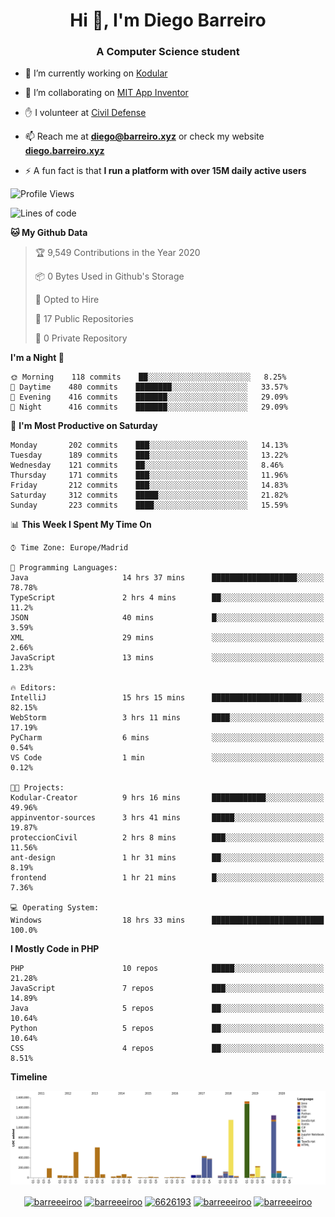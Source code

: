 <h1 align="center">Hi 👋, I'm Diego Barreiro</h1>
<h3 align="center">A Computer Science student</h3>

- 🔭 I’m currently working on [Kodular](https://www.kodular.io)

- 👯 I’m collaborating on [MIT App Inventor](https://github.com/mit-cml/appinventor-sources)

- ✋ I volunteer at [Civil Defense](https://proteccioncivil.sdc.gal)

- 📫 Reach me at **diego@barreiro.xyz** or check my website **[diego.barreiro.xyz](https://diego.barreiro.xyz)**

- ⚡ A fun fact is that **I run a platform with over 15M daily active users**

<!--START_SECTION:waka-->
![Profile Views](http://img.shields.io/badge/Profile%20Views-43-blue)

![Lines of code](https://img.shields.io/badge/From%20Hello%20World%20I%27ve%20Written-21.6%20million%20lines%20of%20code-blue)

**🐱 My Github Data** 

> 🏆 9,549 Contributions in the Year 2020
 > 
> 📦 0 Bytes Used in Github's Storage 
 > 
> 💼 Opted to Hire
 > 
> 📜 17 Public Repositories
 > 
> 🔑 0 Private Repository 
 > 
**I'm a Night 🦉** 

```text
🌞 Morning    118 commits    ██░░░░░░░░░░░░░░░░░░░░░░░   8.25% 
🌆 Daytime    480 commits    ████████░░░░░░░░░░░░░░░░░   33.57% 
🌃 Evening    416 commits    ███████░░░░░░░░░░░░░░░░░░   29.09% 
🌙 Night      416 commits    ███████░░░░░░░░░░░░░░░░░░   29.09%

```
📅 **I'm Most Productive on Saturday** 

```text
Monday       202 commits    ███░░░░░░░░░░░░░░░░░░░░░░   14.13% 
Tuesday      189 commits    ███░░░░░░░░░░░░░░░░░░░░░░   13.22% 
Wednesday    121 commits    ██░░░░░░░░░░░░░░░░░░░░░░░   8.46% 
Thursday     171 commits    ███░░░░░░░░░░░░░░░░░░░░░░   11.96% 
Friday       212 commits    ███░░░░░░░░░░░░░░░░░░░░░░   14.83% 
Saturday     312 commits    █████░░░░░░░░░░░░░░░░░░░░   21.82% 
Sunday       223 commits    ████░░░░░░░░░░░░░░░░░░░░░   15.59%

```


📊 **This Week I Spent My Time On** 

```text
⌚︎ Time Zone: Europe/Madrid

💬 Programming Languages: 
Java                     14 hrs 37 mins      ███████████████████░░░░░░   78.78% 
TypeScript               2 hrs 4 mins        ██░░░░░░░░░░░░░░░░░░░░░░░   11.2% 
JSON                     40 mins             █░░░░░░░░░░░░░░░░░░░░░░░░   3.59% 
XML                      29 mins             ░░░░░░░░░░░░░░░░░░░░░░░░░   2.66% 
JavaScript               13 mins             ░░░░░░░░░░░░░░░░░░░░░░░░░   1.23%

🔥 Editors: 
IntelliJ                 15 hrs 15 mins      ████████████████████░░░░░   82.15% 
WebStorm                 3 hrs 11 mins       ████░░░░░░░░░░░░░░░░░░░░░   17.19% 
PyCharm                  6 mins              ░░░░░░░░░░░░░░░░░░░░░░░░░   0.54% 
VS Code                  1 min               ░░░░░░░░░░░░░░░░░░░░░░░░░   0.12%

🐱‍💻 Projects: 
Kodular-Creator          9 hrs 16 mins       ████████████░░░░░░░░░░░░░   49.96% 
appinventor-sources      3 hrs 41 mins       █████░░░░░░░░░░░░░░░░░░░░   19.87% 
proteccionCivil          2 hrs 8 mins        ███░░░░░░░░░░░░░░░░░░░░░░   11.56% 
ant-design               1 hr 31 mins        ██░░░░░░░░░░░░░░░░░░░░░░░   8.19% 
frontend                 1 hr 21 mins        █░░░░░░░░░░░░░░░░░░░░░░░░   7.36%

💻 Operating System: 
Windows                  18 hrs 33 mins      █████████████████████████   100.0%

```

**I Mostly Code in PHP** 

```text
PHP                      10 repos            █████░░░░░░░░░░░░░░░░░░░░   21.28% 
JavaScript               7 repos             ███░░░░░░░░░░░░░░░░░░░░░░   14.89% 
Java                     5 repos             ██░░░░░░░░░░░░░░░░░░░░░░░   10.64% 
Python                   5 repos             ██░░░░░░░░░░░░░░░░░░░░░░░   10.64% 
CSS                      4 repos             ██░░░░░░░░░░░░░░░░░░░░░░░   8.51%

```


**Timeline**

![Chart not found](https://github.com/barreeeiroo/barreeeiroo/blob/master/charts/bar_graph.png) 


<!--END_SECTION:waka-->

<p align="center">
<a href="https://twitter.com/barreeeiroo" target="blank"><img align="center" src="https://cdn.jsdelivr.net/npm/simple-icons@3.0.1/icons/twitter.svg" alt="barreeeiroo" height="20" width="20" /></a>
<a href="https://linkedin.com/in/barreeeiroo" target="blank"><img align="center" src="https://cdn.jsdelivr.net/npm/simple-icons@3.0.1/icons/linkedin.svg" alt="barreeeiroo" height="20" width="20" /></a>
<a href="https://stackoverflow.com/users/6626193" target="blank"><img align="center" src="https://cdn.jsdelivr.net/npm/simple-icons@3.0.1/icons/stackoverflow.svg" alt="6626193" height="20" width="20" /></a>
<a href="https://fb.com/barreeeiroo" target="blank"><img align="center" src="https://cdn.jsdelivr.net/npm/simple-icons@3.0.1/icons/facebook.svg" alt="barreeeiroo" height="20" width="20" /></a>
<a href="https://instagram.com/barreeeiroo" target="blank"><img align="center" src="https://cdn.jsdelivr.net/npm/simple-icons@3.0.1/icons/instagram.svg" alt="barreeeiroo" height="20" width="20" /></a>
</p>
